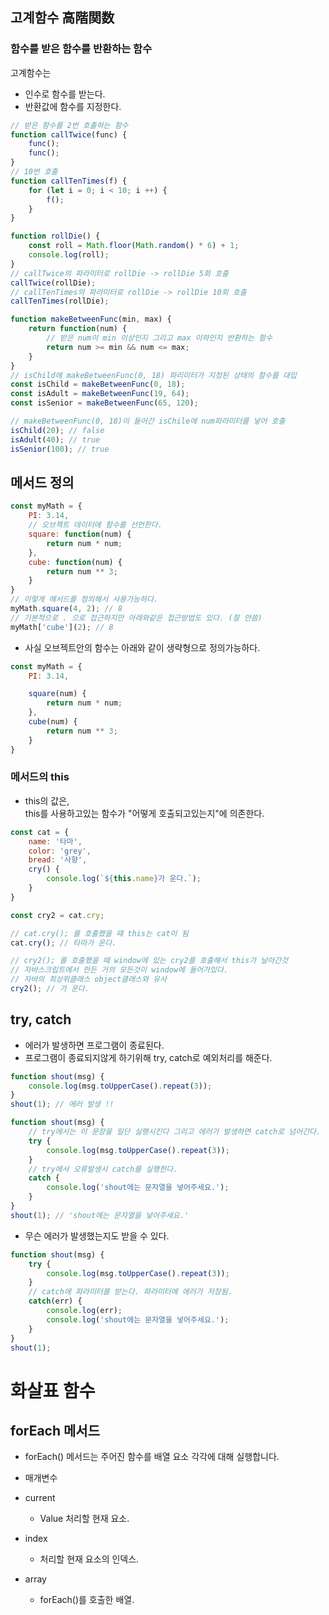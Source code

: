 ## 고계함수 高階関数

### 함수를 받은 함수를 반환하는 함수
고계함수는
- 인수로 함수를 받는다.
- 반환값에 함수를 지정한다.

```js
// 받은 함수를 2번 호출하는 함수
function callTwice(func) {
    func();
    func();
}
// 10번 호출
function callTenTimes(f) {
    for (let i = 0; i < 10; i ++) {
        f();
    }
}

function rollDie() {
    const roll = Math.floor(Math.random() * 6) + 1;
    console.log(roll);
}
// callTwice의 파라미터로 rollDie -> rollDie 5회 호출
callTwice(rollDie);
// callTenTimes의 파라미터로 rollDie -> rollDie 10회 호출
callTenTimes(rollDie);
```

```js
function makeBetweenFunc(min, max) {
    return function(num) {
        // 받은 num이 min 이상인지 그리고 max 이하인지 반환하는 함수
        return num >= min && num <= max;
    }
}
// isChild에 makeBetweenFunc(0, 18) 파리미터가 지정된 상태의 함수를 대입
const isChild = makeBetweenFunc(0, 18);
const isAdult = makeBetweenFunc(19, 64);
const isSenior = makeBetweenFunc(65, 120);

// makeBetweenFunc(0, 18)이 들어간 isChile에 num파라미터를 넣어 호출
isChild(20); // false
isAdult(40); // true
isSenior(100); // true
```

## 메서드 정의

```js
const myMath = {
    PI: 3.14,
    // 오브젝트 데이터에 함수를 선언한다.
    square: function(num) {
        return num * num;
    },
    cube: function(num) {
        return num ** 3;
    }
}
// 이렇게 메서드를 정의해서 사용가능하다.
myMath.square(4, 2); // 8
// 기본적으로 . 으로 접근하지만 아래와같은 접근방법도 있다. (잘 안씀)
myMath['cube'](2); // 8 
```
- 사실 오브젝트안의 함수는 아래와 같이 생략형으로 정의가능하다.

```js
const myMath = {
    PI: 3.14,

    square(num) {
        return num * num;
    },
    cube(num) {
        return num ** 3;
    }
}
```

### 메서드의 this
- this의 값은,   
this를 사용하고있는 함수가 "어떻게 호출되고있는지"에 의존한다.

```js
const cat = {
    name: '타마',
    color: 'grey',
    bread: '사향',
    cry() {
        console.log(`${this.name}가 운다.`);
    }
}

const cry2 = cat.cry;

// cat.cry(); 를 호출했을 때 this는 cat이 됨
cat.cry(); // 타마가 운다.

// cry2(); 를 호출했을 때 window에 있는 cry2를 호출해서 this가 날아간것
// 자바스크립트에서 만든 거의 모든것이 window에 들어가있다.
// 자바의 최상위클래스 object클래스와 유사
cry2(); // 가 운다.
```

## try, catch
- 에러가 발생하면 프로그램이 종료된다.
- 프로그램이 종료되지않게 하기위해 try, catch로 예외처리를 해준다.

```js
function shout(msg) {
    console.log(msg.toUpperCase().repeat(3));
}
shout(1); // 에러 발생 !!
```

```js
function shout(msg) {
    // try에서는 이 문장을 일단 실행시킨다 그리고 에러가 발생하면 catch로 넘어간다.
    try {
        console.log(msg.toUpperCase().repeat(3));
    }
    // try에서 오류발생시 catch를 실행한다.
    catch {
        console.log('shout에는 문자열을 넣어주세요.');
    }
}
shout(1); // 'shout에는 문자열을 넣어주세요.'
```
- 무슨 에러가 발생했는지도 받을 수 있다.
```js
function shout(msg) {
    try {
        console.log(msg.toUpperCase().repeat(3));
    }
    // catch에 파라미터를 받는다. 파라미터에 에러가 저장됨.
    catch(err) {
        console.log(err);
        console.log('shout에는 문자열을 넣어주세요.');
    }
}
shout(1);
```

# 화살표 함수

## forEach 메서드
- forEach() 메서드는 주어진 함수를 배열 요소 각각에 대해 실행합니다.

- 매개변수
- current
  - Value 처리할 현재 요소.
- index 
  - 처리할 현재 요소의 인덱스.
- array 
  - forEach()를 호출한 배열.

